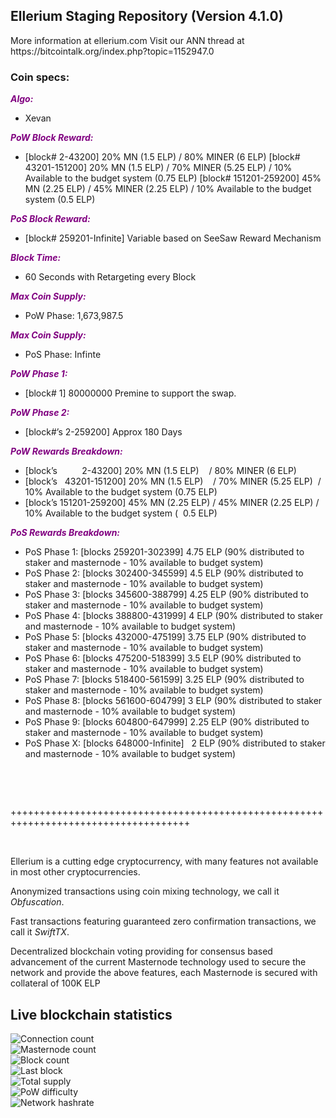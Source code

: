 <h2><strong>Ellerium Staging Repository (Version 4.1.0)</strong></h2>
<p>More information at ellerium.com Visit our ANN thread at https://bitcointalk.org/index.php?topic=1152947.0</p>
<h3><strong>Coin specs:</strong></h3>
<p><strong><span style="color: #800080;"><em>Algo:</em></span></strong></p>
<ul>
<li>Xevan</li>
</ul>
<p><strong><span style="color: #800080;"><em>PoW Block Reward:</em></span></strong></p>
<ul>
<li>[block# 2-43200] 20% MN (1.5 ELP) / 80% MINER (6 ELP) [block# 43201-151200] 20% MN (1.5 ELP) / 70% MINER (5.25 ELP) / 10% Available to the budget system (0.75 ELP) [block# 151201-259200] 45% MN (2.25 ELP) / 45% MINER (2.25 ELP) / 10% Available to the budget system (0.5 ELP)</li>
</ul>
<p><strong><span style="color: #800080;"><em>PoS Block Reward:</em></span></strong></p>
<ul>
<li>[block# 259201-Infinite] Variable based on SeeSaw Reward Mechanism</li>
</ul>
<p><strong><span style="color: #800080;"><em>Block Time:</em></span></strong></p>
<ul>
<li>60 Seconds with Retargeting every Block</li>
</ul>
<p><strong><span style="color: #800080;"><em>Max Coin Supply:</em></span></strong></p>
<ul>
<li>PoW Phase: 1,673,987.5</li>
</ul>
<p><strong><span style="color: #800080;"><em>Max Coin Supply:</em></span></strong></p>
<ul>
<li>PoS Phase: Infinte</li>
</ul>
<p><strong><span style="color: #800080;"><em>PoW Phase 1:</em></span></strong></p>
<ul>
<li>[block# 1] 80000000 Premine to support the swap.</li>
</ul>
<p><strong><span style="color: #800080;"><em>PoW Phase 2:</em></span></strong></p>
<ul>
<li>[block#&rsquo;s 2-259200] Approx 180 Days</li>
</ul>
<p><strong><span style="color: #800080;"><em>PoW Rewards Breakdown:</em></span></strong></p>
<ul>
<li>[block&rsquo;s &nbsp; &nbsp; &nbsp; &nbsp; &nbsp;2-43200] 20% MN (1.5 ELP) &nbsp; &nbsp;/ 80% MINER (6 ELP)</li>
<li>[block&rsquo;s &nbsp; 43201-151200] 20% MN (1.5 ELP) &nbsp; &nbsp;/ 70% MINER (5.25 ELP) &nbsp;/ 10% Available to the budget system (0.75 ELP)</li>
<li>[block&rsquo;s 151201-259200] 45% MN (2.25 ELP) / 45% MINER (2.25 ELP) / 10% Available to the budget system ( &nbsp;0.5 ELP)</li>
</ul>
<p><strong><span style="color: #800080;"><em>PoS Rewards Breakdown:</em></span></strong></p>
<ul>
<li>PoS Phase 1: [blocks 259201-302399] 4.75 ELP (90% distributed to staker and masternode - 10% available to budget system)</li>
<li>PoS Phase 2: [blocks 302400-345599] 4.5 ELP (90% distributed to staker and masternode - 10% available to budget system)</li>
<li>PoS Phase 3: [blocks 345600-388799] 4.25 ELP (90% distributed to staker and masternode - 10% available to budget system)</li>
<li>PoS Phase 4: [blocks 388800-431999] 4 ELP (90% distributed to staker and masternode - 10% available to budget system)</li>
<li>PoS Phase 5: [blocks 432000-475199] 3.75 ELP (90% distributed to staker and masternode - 10% available to budget system)</li>
<li>PoS Phase 6: [blocks 475200-518399] 3.5 ELP (90% distributed to staker and masternode - 10% available to budget system)</li>
<li>PoS Phase 7: [blocks 518400-561599] 3.25 ELP (90% distributed to staker and masternode - 10% available to budget system)</li>
<li>PoS Phase 8: [blocks 561600-604799] 3 ELP (90% distributed to staker and masternode - 10% available to budget system)</li>
<li>PoS Phase 9: [blocks 604800-647999] 2.25 ELP (90% distributed to staker and masternode - 10% available to budget system)</li>
<li>PoS Phase X: [blocks 648000-Infinite] &nbsp; 2 ELP (90% distributed to staker and masternode - 10% available to budget system)</li>
</ul>
<br/>
<p>&nbsp;</p>
<p>+++++++++++++++++++++++++++++++++++++++++++++++++++++++++++++++++++++++++++++++++++++</p>
<p>&nbsp;</p>
<p>Ellerium is a cutting edge cryptocurrency, with many features not available in most other cryptocurrencies.</p>
<p>Anonymized transactions using coin mixing technology, we call it <em>Obfuscation</em>.</p>
<p>Fast transactions featuring guaranteed zero confirmation transactions, we call it <em>SwiftTX</em>.</p>
<p>Decentralized blockchain voting providing for consensus based advancement of the current Masternode technology used to secure the network and provide the above features, each Masternode is secured with collateral of 100K ELP</p>

<h2>Live blockchain statistics</h2>
    <img src="https://stats.ellerium.com/Stats/ConnectionCount" alt="Connection count" /><br />
    <img src="https://stats.ellerium.com/Stats/MasternodeCount" alt="Masternode count"/><br/>
    <img src="https://stats.ellerium.com/Stats/BlockCount" alt="Block count"/><br/>
    <img src="https://stats.ellerium.com/Stats/LastBlock" alt="Last block"/><br/>
    <img src="https://stats.ellerium.com/Stats/TotalSupply" alt="Total supply"/><br/>
    <img src="https://stats.ellerium.com/Stats/PowDifficulty" alt="PoW difficulty"/><br/>
    <img src="https://stats.ellerium.com/Stats/NetworkHashRate" alt="Network hashrate" /><br />
